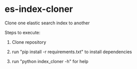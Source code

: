 es-index-cloner
===============

Clone one elastic search index to another


Steps to execute:

1) Clone repository

2) run "pip install -r requirements.txt" to install dependencies

3) run "python index_cloner -h" for help
